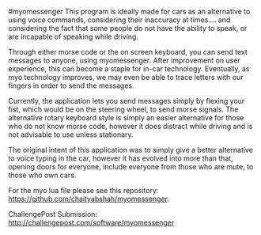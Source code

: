 #myomessenger
This program is ideally made for cars as an alternative to using voice commands, considering their inaccuracy at times.... and considering the fact that some people do not have the ability to speak, or are incapable of speaking while driving.

Through either morse code or the on screen keyboard, you can send text messages to anyone, using myomessenger.
After improvement on user experience, this can become a staple for in-car technology. Eventually, as myo technology improves, we may even be able to trace letters with our fingers in order to send the messages.

Currently, the application lets you send messages simply by flexing your fist, which would be on the steering wheel, to send morse signals. The alternative rotary keyboard style is simply an easier alternative for those who do not know morse code, however it does distract while driving and is not advisable to use unless stationary.

The original intent of this application was to simply give a better alternative to voice typing in the car, however it has evolved into more than that, opening doors for everyone, include everyone from those who are mute, to those who own cars.

For the myo lua file please see this repository: https://github.com/chaityabshah/myomessenger.

ChallengePost Submission: http://challengepost.com/software/myomessenger
